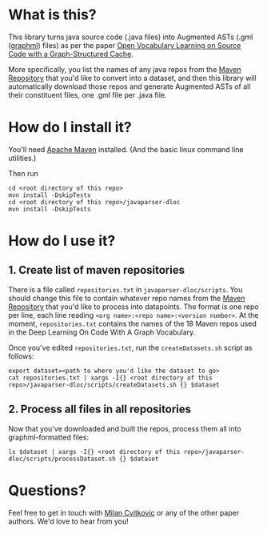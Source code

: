 # What is this?
This library turns java source code (.java files) into Augmented ASTs (.gml ([graphml](http://graphml.graphdrawing.org/)) files) as per the paper [Open Vocabulary Learning on Source Code with a Graph-Structured Cache](http://tensorlab.cms.caltech.edu/users/anima/pubs/Deep_Learning_On_Code_with_an_Unbounded_Vocabulary.pdf).

More specifically, you list the names of any java repos from the [Maven Repository](https://mvnrepository.com/) that you'd like to convert into a dataset, and then this library will automatically download those repos and generate Augmented ASTs of all their constituent files, one .gml file per .java file.

# How do I install it?
You'll need [Apache Maven](https://maven.apache.org/) installed.  (And the basic linux command line utilities.)

Then run
```
cd <root directory of this repo>
mvn install -DskipTests
cd <root directory of this repo>/javaparser-dloc
mvn install -DskipTests
```

# How do I use it?

## 1. Create list of maven repositories
There is a file called `repositories.txt` in `javaparser-dloc/scripts`. You should change this file to contain whatever repo names from the [Maven Repository](https://mvnrepository.com/) that you'd like to process into datapoints.  The format is one repo per line,  each line reading `<org name>:<repo name>:<version number>`.  At the moment, `repositories.txt` contains the names of the 18 Maven repos used in the Deep Learning On Code With A Graph Vocabulary.

Once you've edited `repositories.txt`, run the `createDatasets.sh` script as follows:

```
export dataset=<path to where you'd like the dataset to go>
cat repositories.txt | xargs -I{} <root directory of this repo>/javaparser-dloc/scripts/createDatasets.sh {} $dataset
```

## 2. Process all files in all repositories
Now that you've downloaded and built the repos, process them all into graphml-formatted files:
```
ls $dataset | xargs -I{} <root directory of this repo>/javaparser-dloc/scripts/processDataset.sh {} $dataset
```

# Questions?
Feel free to get in touch with [Milan Cvitkovic](mwcvitkovic@gmail.com) or any of the other paper authors.  We'd love to hear from you!
